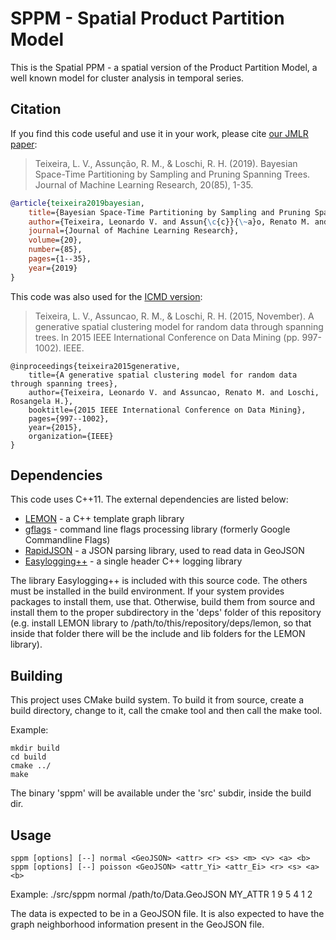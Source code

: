 # SPPM - Spatial Product Partition Model

This is the Spatial PPM - a spatial version of the Product Partition
Model, a well known model for cluster analysis in temporal series.

## Citation

If you find this code useful and use it in your work, please cite [our JMLR
paper](http://www.jmlr.org//papers/v20/16-615.html):

> Teixeira, L. V., Assunção, R. M., & Loschi, R. H. (2019). Bayesian Space-Time
> Partitioning by Sampling and Pruning Spanning Trees. Journal of Machine
> Learning Research, 20(85), 1-35.

```bibtex
@article{teixeira2019bayesian,
    title={Bayesian Space-Time Partitioning by Sampling and Pruning Spanning Trees},
    author={Teixeira, Leonardo V. and Assun{\c{c}}{\~a}o, Renato M. and Loschi, Rosangela H.},
    journal={Journal of Machine Learning Research},
    volume={20},
    number={85},
    pages={1--35},
    year={2019}
}
```

This code was also used for the [ICMD version](https://doi.org/10.1109/ICDM.2015.106):

> Teixeira, L. V., Assuncao, R. M., & Loschi, R. H. (2015, November). A
> generative spatial clustering model for random data through spanning trees. In
> 2015 IEEE International Conference on Data Mining (pp. 997-1002). IEEE.

```bitext
@inproceedings{teixeira2015generative,
    title={A generative spatial clustering model for random data through spanning trees},
    author={Teixeira, Leonardo V. and Assuncao, Renato M. and Loschi, Rosangela H.},
    booktitle={2015 IEEE International Conference on Data Mining},
    pages={997--1002},
    year={2015},
    organization={IEEE}
}
```

## Dependencies

This code uses C++11. The external dependencies are listed below:

* [LEMON][1] - a C++ template graph library
* [gflags][2] - command line flags processing library (formerly Google Commandline Flags)
* [RapidJSON][3] - a JSON parsing library, used to read data in GeoJSON
* [Easylogging++][4] - a single header C++ logging library

The library Easylogging++ is included with this source code. The others must be
installed in the build environment. If your system provides packages to install
them, use that. Otherwise, build them from source and install them to the proper
subdirectory in the 'deps' folder of this repository (e.g. install LEMON library
to /path/to/this/repository/deps/lemon, so that inside that folder there will be
the include and lib folders for the LEMON library).

[1]: http://lemon.cs.elte.hu/trac/lemon "LEMON"
[2]: https://github.com/gflags/gflags "gflags"
[3]: https://github.com/miloyip/rapidjson "RapidJSON"
[4]: https://github.com/muflihun/easyloggingpp "Easylogging++"


## Building

This project uses CMake build system. To build it from source, create a build
directory, change to it, call the cmake tool and then call the make tool.

Example:

	mkdir build
	cd build
	cmake ../
	make

The binary 'sppm' will be available under the 'src' subdir, inside the build
dir.

## Usage

	sppm [options] [--] normal <GeoJSON> <attr> <r> <s> <m> <v> <a> <b>
	sppm [options] [--] poisson <GeoJSON> <attr_Yi> <attr_Ei> <r> <s> <a> <b>

Example:
	./src/sppm normal /path/to/Data.GeoJSON MY_ATTR 1 9 5 4 1 2

The data is expected to be in a GeoJSON file. It is also expected to have the
graph neighborhood information present in the GeoJSON file.
